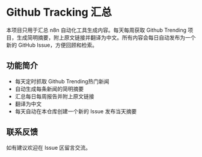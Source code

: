 # Github Tracking 汇总

本项目只用于汇总 n8n 自动化工具生成内容。每天每周获取 Github Trending 项目，生成简明摘要，附上原文链接并翻译为中文。所有内容会每日自动发布为一个新的 GitHub Issue，方便回顾和检索。

## 功能简介

- 每天定时抓取 Github Trending热门新闻
- 自动生成每条新闻的简明摘要
- 汇总每日每周报告并附上原文链接
- 翻译为中文
- 每天自动在本仓库创建一个新的 Issue 发布当天摘要

## 联系反馈

如有建议欢迎在 Issue 区留言交流。
